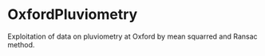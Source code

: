# OxfordPluviometry
Exploitation of data on pluviometry at Oxford by mean squarred and Ransac method.
